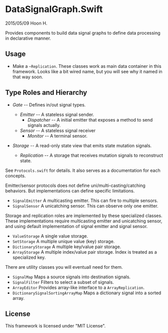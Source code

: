 DataSignalGraph.Swift
=====================
2015/05/09
Hoon H.




Provides components to build data signal graphs to define data processing in declarative 
manner.







Usage
-----


-	Make a `~Replication`. These classes work as main data container in this framework.
	Looks like a bit wired name, but you will see why it named in that way soon.











Type Roles and Hierarchy
------------------------

-	*Gate*						--	Defines in/out signal types.
	-	*Emitter*				--	A stateless signal sender.
		-	*Dispatcher*		--	A initial emitter that exposes a method to send signals actually.
	-	*Sensor*				--	A stateless signal receiver
		-	*Monitor*			--	A terminal sensor.

-	*Storage*					--	A read-only state view that emits state mutation signals.
	-	*Replication*			--	A storage that receives mutation signals to reconstruct state.

See `Protocols.swift` for details. It also serves as a documentation for each concepts.

Emitter/sensor protocols does not define uni/multi-casting/catching behaviors.
But implementations can define specific limitations. 

-	`SignalEmitter`				A multicasting emitter. This can fire to multiple sensors.
-	`SignalSensor`				A unicatching sensor. This can observe only one emitter.

Storage and replication roles are implemented by these specialized classes.
These implementations require multicasting emitter and unicatching sensor, and using default
implementation of signal emitter and signal sensor.

-	`ValueStorage`				A single value storage.
-	`SetStorage`				A multiple unique value (key) storage.
-	`DictionaryStorage`			A multiple key/value pair storage.
-	`ArrayStorage`				A multiple index/value pair storage. Index is treated as a 
								specialized key.

There are utility classes you will eventuall need for them.

-	`SignalMap`							Maps a source signals into destination signals.
-	`SignalFilter`						Filters to select a subset of signals.
-	`ArrayEditor`						Provides array-like interface to a `ArrayReplication`.
-	`DictionarySignalSortingArrayMap`	Maps a dictionary signal into a sorted array.








License
-------
This framework is licensed under "MIT License".
